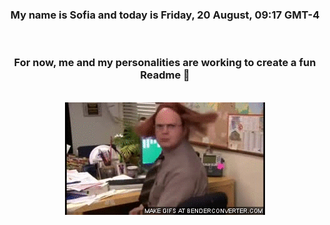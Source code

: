 


<div align="center">
<h3 >My name is Sofia and today is Friday, 20 August, 09:17 GMT-4</h3><br>
<h3 >For now, me and my personalities are working to create a fun Readme 👋
</h3><br>
<img src='img/dwight.gif' alt='working...'/>
</div>
